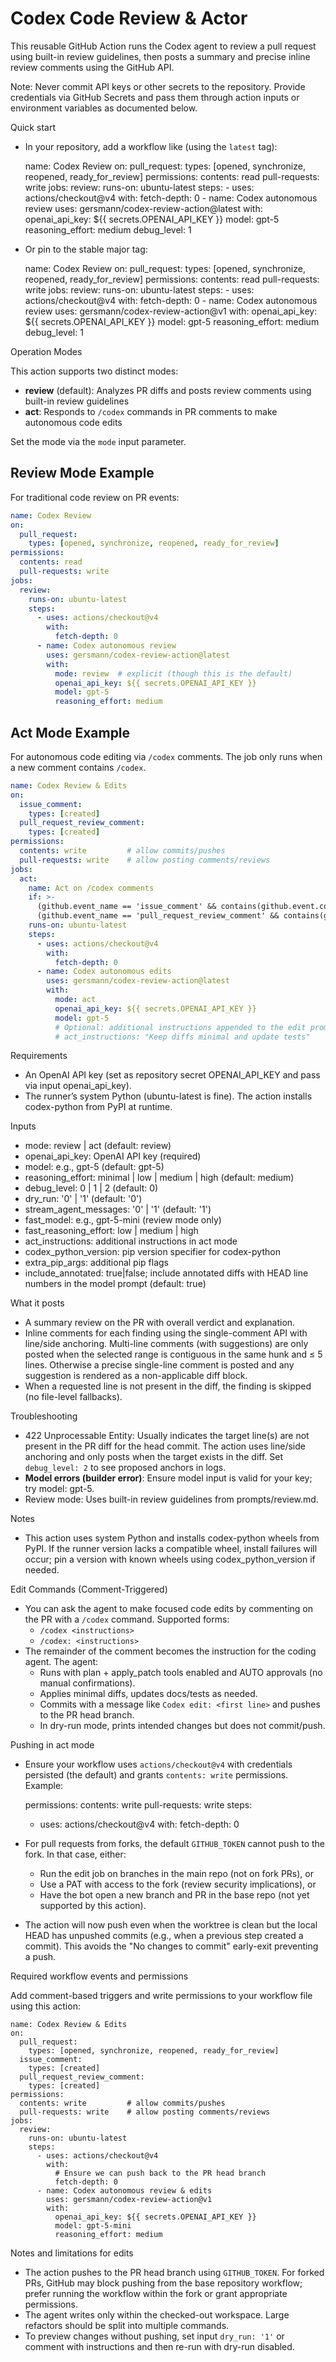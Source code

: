 # Codex Code Review & Actor

This reusable GitHub Action runs the Codex agent to review a pull request using built-in review guidelines, then posts a summary and precise inline review comments using the GitHub API.

Note: Never commit API keys or other secrets to the repository. Provide credentials via GitHub Secrets and pass them through action inputs or environment variables as documented below.

Quick start

- In your repository, add a workflow like (using the `latest` tag):

  name: Codex Review
  on:
    pull_request:
      types: [opened, synchronize, reopened, ready_for_review]
  permissions:
    contents: read
    pull-requests: write
  jobs:
    review:
      runs-on: ubuntu-latest
      steps:
        - uses: actions/checkout@v4
          with:
            fetch-depth: 0
        - name: Codex autonomous review
          uses: gersmann/codex-review-action@latest
          with:
            openai_api_key: ${{ secrets.OPENAI_API_KEY }}
            model: gpt-5
            reasoning_effort: medium
            debug_level: 1

- Or pin to the stable major tag:

  name: Codex Review
  on:
    pull_request:
      types: [opened, synchronize, reopened, ready_for_review]
  permissions:
    contents: read
    pull-requests: write
  jobs:
    review:
      runs-on: ubuntu-latest
      steps:
        - uses: actions/checkout@v4
          with:
            fetch-depth: 0
        - name: Codex autonomous review
          uses: gersmann/codex-review-action@v1
          with:
            openai_api_key: ${{ secrets.OPENAI_API_KEY }}
            model: gpt-5
            reasoning_effort: medium
            debug_level: 1

Operation Modes

This action supports two distinct modes:

- **review** (default): Analyzes PR diffs and posts review comments using built-in review guidelines
- **act**: Responds to `/codex` commands in PR comments to make autonomous code edits

Set the mode via the `mode` input parameter.

## Review Mode Example

For traditional code review on PR events:

```yaml
name: Codex Review
on:
  pull_request:
    types: [opened, synchronize, reopened, ready_for_review]
permissions:
  contents: read
  pull-requests: write
jobs:
  review:
    runs-on: ubuntu-latest
    steps:
      - uses: actions/checkout@v4
        with:
          fetch-depth: 0
      - name: Codex autonomous review
        uses: gersmann/codex-review-action@latest
        with:
          mode: review  # explicit (though this is the default)
          openai_api_key: ${{ secrets.OPENAI_API_KEY }}
          model: gpt-5
          reasoning_effort: medium
```

## Act Mode Example

For autonomous code editing via `/codex` comments. The job only runs when a new comment contains `/codex`.

```yaml
name: Codex Review & Edits
on:
  issue_comment:
    types: [created]
  pull_request_review_comment:
    types: [created]
permissions:
  contents: write         # allow commits/pushes
  pull-requests: write    # allow posting comments/reviews
jobs:
  act:
    name: Act on /codex comments
    if: >-
      (github.event_name == 'issue_comment' && contains(github.event.comment.body, '/codex')) ||
      (github.event_name == 'pull_request_review_comment' && contains(github.event.comment.body, '/codex'))
    runs-on: ubuntu-latest
    steps:
      - uses: actions/checkout@v4
        with:
          fetch-depth: 0
      - name: Codex autonomous edits
        uses: gersmann/codex-review-action@latest
        with:
          mode: act
          openai_api_key: ${{ secrets.OPENAI_API_KEY }}
          model: gpt-5
          # Optional: additional instructions appended to the edit prompt
          # act_instructions: "Keep diffs minimal and update tests"
```

Requirements

- An OpenAI API key (set as repository secret OPENAI_API_KEY and pass via input openai_api_key).
- The runner’s system Python (ubuntu-latest is fine). The action installs codex-python from PyPI at runtime.

Inputs

- mode: review | act (default: review)
- openai_api_key: OpenAI API key (required)
- model: e.g., gpt-5 (default: gpt-5)
- reasoning_effort: minimal | low | medium | high (default: medium)
- debug_level: 0 | 1 | 2 (default: 0)
- dry_run: '0' | '1' (default: '0')
- stream_agent_messages: '0' | '1' (default: '1')
- fast_model: e.g., gpt-5-mini (review mode only)
- fast_reasoning_effort: low | medium | high
- act_instructions: additional instructions in act mode
- codex_python_version: pip version specifier for codex-python
- extra_pip_args: additional pip flags
- include_annotated: true|false; include annotated diffs with HEAD line numbers in the model prompt (default: true)

What it posts

- A summary review on the PR with overall verdict and explanation.
- Inline comments for each finding using the single-comment API with line/side anchoring. Multi-line comments (with suggestions) are only posted when the selected range is contiguous in the same hunk and ≤ 5 lines. Otherwise a precise single-line comment is posted and any suggestion is rendered as a non-applicable diff block.
- When a requested line is not present in the diff, the finding is skipped (no file-level fallbacks).

Troubleshooting

- 422 Unprocessable Entity: Usually indicates the target line(s) are not present in the PR diff for the head commit. The action uses line/side anchoring and only posts when the target exists in the diff. Set `debug_level: 2` to see proposed anchors in logs.
- **Model errors (builder error)**: Ensure model input is valid for your key; try model: gpt-5.
- Review mode: Uses built-in review guidelines from prompts/review.md.

Notes

- This action uses system Python and installs codex-python wheels from PyPI. If the runner version lacks a compatible wheel, install failures will occur; pin a version with known wheels using codex_python_version if needed.

Edit Commands (Comment-Triggered)

- You can ask the agent to make focused code edits by commenting on the PR with a `/codex` command. Supported forms:
  - `/codex <instructions>`
  - `/codex: <instructions>`
- The remainder of the comment becomes the instruction for the coding agent. The agent:
  - Runs with plan + apply_patch tools enabled and AUTO approvals (no manual confirmations).
  - Applies minimal diffs, updates docs/tests as needed.
  - Commits with a message like `Codex edit: <first line>` and pushes to the PR head branch.
  - In dry-run mode, prints intended changes but does not commit/push.

Pushing in act mode

- Ensure your workflow uses `actions/checkout@v4` with credentials persisted (the default) and grants `contents: write` permissions. Example:

  permissions:
    contents: write
    pull-requests: write
  steps:
    - uses: actions/checkout@v4
      with:
        fetch-depth: 0

- For pull requests from forks, the default `GITHUB_TOKEN` cannot push to the fork. In that case, either:
  - Run the edit job on branches in the main repo (not on fork PRs), or
  - Use a PAT with access to the fork (review security implications), or
  - Have the bot open a new branch and PR in the base repo (not yet supported by this action).

- The action will now push even when the worktree is clean but the local HEAD has unpushed commits (e.g., when a previous step created a commit). This avoids the "No changes to commit" early-exit preventing a push.

Required workflow events and permissions

Add comment-based triggers and write permissions to your workflow file using this action:

```
name: Codex Review & Edits
on:
  pull_request:
    types: [opened, synchronize, reopened, ready_for_review]
  issue_comment:
    types: [created]
  pull_request_review_comment:
    types: [created]
permissions:
  contents: write         # allow commits/pushes
  pull-requests: write    # allow posting comments/reviews
jobs:
  review:
    runs-on: ubuntu-latest
    steps:
      - uses: actions/checkout@v4
        with:
          # Ensure we can push back to the PR head branch
          fetch-depth: 0
      - name: Codex autonomous review & edits
        uses: gersmann/codex-review-action@v1
        with:
          openai_api_key: ${{ secrets.OPENAI_API_KEY }}
          model: gpt-5-mini
          reasoning_effort: medium
```

Notes and limitations for edits

- The action pushes to the PR head branch using `GITHUB_TOKEN`. For forked PRs, GitHub may block pushing from the base repository workflow; prefer running the workflow within the fork or grant appropriate permissions.
- The agent writes only within the checked-out workspace. Large refactors should be split into multiple commands.
- To preview changes without pushing, set input `dry_run: '1'` or comment with instructions and then re-run with dry-run disabled.
